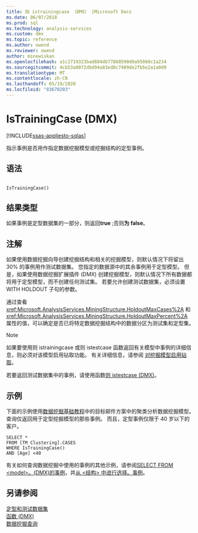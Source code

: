 ```yaml
---
title: 则 istrainingcase （DMX） |Microsoft Docs
ms.date: 06/07/2018
ms.prod: sql
ms.technology: analysis-services
ms.custom: dmx
ms.topic: reference
ms.author: owend
ms.reviewer: owend
author: minewiskan
ms.openlocfilehash: a1c2719323bad884db77860590d0a95080c1a234
ms.sourcegitcommit: 4cb53a8072dbd94a83ed8c7409de2fb5e2a1a0d9
ms.translationtype: MT
ms.contentlocale: zh-CN
ms.lasthandoff: 05/19/2020
ms.locfileid: "83670203"
---
```

# <a name="istrainingcase-dmx"></a>IsTrainingCase (DMX)
[!INCLUDE[ssas-appliesto-sqlas](../includes/ssas-appliesto-sqlas.md)]

  指示事例是否用作指定数据挖掘模型或挖掘结构的定型事例。  
  
## <a name="syntax"></a>语法  
  
```  
  
IsTrainingCase()  
```  
  
## <a name="result-type"></a>结果类型  
 如果事例是定型数据集的一部分，则返回**true** ;否则**为 false**。  
  
## <a name="remarks"></a>注解  
 如果使用数据挖掘向导创建挖掘结构和相关的挖掘模型，则默认情况下将留出 30% 的事例用作测试数据集。 您指定的数据源中的其余事例用于定型模型。 但是，如果使用数据挖掘扩展插件 (DMX) 创建挖掘模型，则默认情况下所有数据都将用于定型模型，而不创建任何测试集。 若要允许创建测试数据集，必须设置 WITH HOLDOUT 子句的参数。  
  
 通过查看 <xref:Microsoft.AnalysisServices.MiningStructure.HoldoutMaxCases%2A> 和 <xref:Microsoft.AnalysisServices.MiningStructure.HoldoutMaxPercent%2A> 属性的值，可以确定是否已将特定数据挖掘结构中的数据分区为测试集和定型集。  
  
> [!NOTE]  
>  如果要使用则 istrainingcase 或则 istestcase 函数返回有关模型中事例的详细信息，则必须对该模型启用钻取功能。 有关详细信息，请参阅 [对挖掘模型启用钻取](https://docs.microsoft.com/analysis-services/data-mining/enable-drillthrough-for-a-mining-model)。  
  
 若要返回测试数据集中的事例，请使用函数[则 istestcase &#40;DMX&#41;](../dmx/istestcase-dmx.md)。  
  
## <a name="examples"></a>示例  
 下面的示例使用[数据挖掘基础教程](https://msdn.microsoft.com/library/6602edb6-d160-43fb-83c8-9df5dddfeb9c)中的目标邮件方案中的聚类分析数据挖掘模型。 查询仅返回用于定型挖掘模型的那些事例。 而且，定型事例仅限于 40 岁以下的客户。  
  
```  
SELECT *  
FROM [TM Clustering].CASES  
WHERE IsTrainingCase()  
AND [Age] <40  
```  
  
 有关如何查询数据挖掘中使用的事例的其他示例，请参阅[SELECT FROM &#60;model&#62;。&#40;DMX&#41;的事例](../dmx/select-from-model-cases-dmx.md)，并[从 &#60;结构&#62; 中进行选择。事例](../dmx/select-from-structure-cases.md)。  
  
## <a name="see-also"></a>另请参阅  
 [定型和测试数据集](https://docs.microsoft.com/analysis-services/data-mining/training-and-testing-data-sets)   
 [函数 &#40;DMX&#41;](../dmx/functions-dmx.md)   
 [数据挖掘查询](https://docs.microsoft.com/analysis-services/data-mining/data-mining-queries)  
  
  
